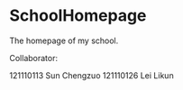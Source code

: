 SchoolHomepage
==============

The homepage of my school.

Collaborator:

121110113 Sun Chengzuo
121110126 Lei Likun
